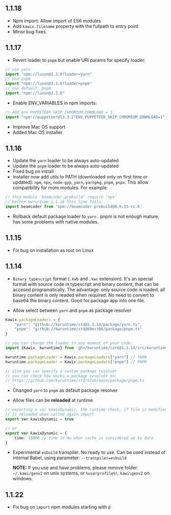 ## 1.1.18 

- Npm import: Allow import of ES6 modules
- Add ```kawix.filename``` property with the fullpath to entry point
- Minor bug fixes.
 

## 1.1.17 

- Revert loader to ```pnpm``` but enable URI params for specify loader: 

```typescript
// use yarn
import "npm://luxon@2.3.0?loader=yarn"
// use pnpm
import "npm://luxon@2.3.0?loader=pnpm"
// use default: pnpm
import "npm://luxon@2.3.0"
```

- Enable ENV_VARIABLES in npm imports: 

```typescript 
// Add env PUPPETEER_SKIP_CHROMIUM_DOWNLOAD = 1
import "npm://puppeteer@13.3.2?ENV_PUPPETEER_SKIP_CHROMIUM_DOWNLOAD=1"
```

- Improve Mac OS support
- Added Mac OS installer

## 1.1.16

- Update the ```yarn``` loader to be always auto-updated
- Update the ```pnpm``` loader to be always auto-updated
- Fixed bug on install 
- Installer now add utils to PATH (downloaded only on first time or updated): ```npm```, ```npx```, ```node-gyp```, ```yarn```, ```yarnpkg```, ```pnpm```, ```pnpx```. This allow compatibility for more modules. For example: 

```typescript
// this module 'beamcoder-prebuild' require 'npx'
// before kwruntime 1.1.16 this line fails:
import beamcoder from 'npm://beamcoder-prebuild@0.6.15-rc.6' 
```


- Rollback default package loader to ```yarn``` . pnpm is not enough mature, has some problems with native modules.



## 1.1.15

- Fix bug on installation as root on Linux



## 1.1.14

- ```Binary typescript``` format (```.kwb``` and ```.kwc``` extension). It's an special format with source code in typescript and binary content, that can be accesed programatically.
The advantage: only source code is loaded, all binary content is only readed when required. No need to convert to base64 the binary content. Good for package app into one file.


- Allow select between ```yarn``` and ```pnpm``` as package resolver

```typescript
Kawix.packageLoaders = {
	"yarn": "github://kwruntime/std@1.1.14/package/yarn.ts",
	"pnpm": "github://kwruntime/std@69ec386/package/pnpm.ts"
}
```

```typescript
// you can change the loader in any moment of your code:
import {Kawix, kwruntime} from 'gh+/kwruntime/core@1.1.14/src/kwruntime.ts'

kwruntime.packageLoader = Kawix.packageLoaders["yarn"] // YARN
kwruntime.packageLoader = Kawix.packageLoaders["pnpm"] // PNPM

// also you can specify a custom package resolver
// you can check how works a package resolver on: 
// https://github.com/kwruntime/std/blob/main/package/pnpm.ts

```


- Changed ```yarn``` to ```pnpm``` as default package resolver

- Allow files can be **reloaded** at runtime 

```typescript
// exporting a var kawixDynamic, the runtime check, if file is modified on disk
// is reloaded when called again import
export var kawixDynamic = true 

// or 
export var kawixDynamic = {
	time: 15000 // time in ms when cache is considered up to date
}
```

- Experimental ```esbuild``` transpiler. No ready to use. Can be used instead of internal Babel, using parameter: ```--transpiler=esbuild``` 

	**NOTE:** If you use and have problems, please remove folder: ```~/.kawi/genv2``` on unix systems, or ```%userprofile%\.kawi\genv2``` on windows.


## 1.1.22

- Fix bug on ```import``` npm modules starting with ```@```